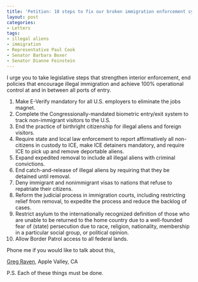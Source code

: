 ```yaml
---
title: 'Petition: 10 steps to fix our broken immigration enforcement system'
layout: post
categories:
- Letters
tags:
- illegal aliens
- immigration
- Representative Paul Cook
- Senator Barbara Boxer
- Senator Dianne Feinstein
---
```


I urge you to take legislative steps that strengthen interior enforcement, end policies that encourage illegal immigration and achieve 100% operational control at and in between all ports of entry.

1. Make E-Verify mandatory for all U.S. employers to eliminate the jobs magnet.
2. Complete the Congressionally-mandated biometric entry/exit system to track non-immigrant visitors to the U.S.
3. End the practice of birthright citizenship for illegal aliens and foreign visitors.
4. Require state and local law enforcement to report affirmatively all non-citizens in custody to ICE, make ICE detainers mandatory, and require ICE to pick up and remove deportable aliens.
5. Expand expedited removal to include all illegal aliens with criminal convictions.
6. End catch-and-release of illegal aliens by requiring that they be detained until removal.
7. Deny immigrant and nonimmigrant visas to nations that refuse to repatriate their citizens.
8. Reform the judicial process in immigration courts, including restricting relief from removal, to expedite the process and reduce the backlog of cases.
9. Restrict asylum to the internationally recognized definition of those who are unable to be returned to the home country due to a well-founded fear of (state) persecution due to race, religion, nationality, membership in a particular social group, or political opinion.
10. Allow Border Patrol access to all federal lands.

Phone me if you would like to talk about this,

[Greg Raven](https://www.gregraven.org), Apple Valley, CA

P.S. Each of these things must be done.